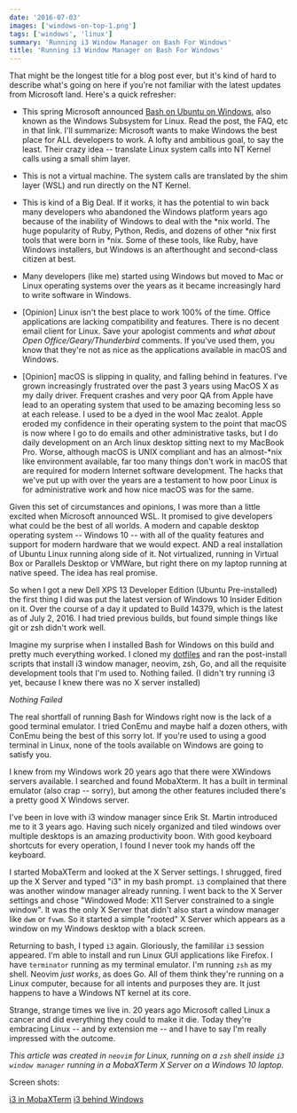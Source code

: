 ```yaml
---
date: '2016-07-03'
images: ['windows-on-top-1.png']
tags: ['windows', 'linux']
summary: 'Running i3 Window Manager on Bash For Windows'
title: 'Running i3 Window Manager on Bash For Windows'
---
```


That might be the longest title for a blog post ever, but it's kind of hard to describe what's going on here if you're not familiar with the latest updates from Microsoft land. Here's a quick refresher:

- This spring Microsoft announced [Bash on Ubuntu on Windows](https://msdn.microsoft.com/en-us/commandline/wsl/about), also known as the Windows Subsystem for Linux. Read the post, the FAQ, etc in that link. I'll summarize: Microsoft wants to make Windows the best place for ALL developers to work. A lofty and ambitious goal, to say the least. Their crazy idea -- translate Linux system calls into NT Kernel calls using a small shim layer.

- This is not a virtual machine. The system calls are translated by the shim layer (WSL) and run directly on the NT Kernel.

- This is kind of a Big Deal. If it works, it has the potential to win back many developers who abandoned the Windows platform years ago because of the inability of Windows to deal with the *nix world. The huge popularity of Ruby, Python, Redis, and dozens of other *nix first tools that were born in \*nix. Some of these tools, like Ruby, have Windows installers, but Windows is an afterthought and second-class citizen at best.

- Many developers (like me) started using Windows but moved to Mac or Linux operating systems over the years as it became increasingly hard to write software in Windows.

- [Opinion] Linux isn't the best place to work 100% of the time. Office applications are lacking compatibility and features. There is no decent email client for Linux. Save your apologist comments and _what about Open Office/Geary/Thunderbird_ comments. If you've used them, you know that they're not as nice as the applications available in macOS and Windows.

- [Opinion] macOS is slipping in quality, and falling behind in features. I've grown increasingly frustrated over the past 3 years using MacOS X as my daily driver. Frequent crashes and very poor QA from Apple have lead to an operating system that used to be amazing becoming less so at each release. I used to be a dyed in the wool Mac zealot. Apple eroded my confidence in their operating system to the point that macOS is now where I go to do emails and other administrative tasks, but I do daily development on an Arch linux desktop sitting next to my MacBook Pro. Worse, although macOS is UNIX compliant and has an almost-\*nix like environment available, far too many things don't work in macOS that are required for modern Internet software development. The hacks that we've put up with over the years are a testament to how poor Linux is for administrative work and how nice macOS was for the same.

Given this set of circumstances and opinions, I was more than a little excited when Microsoft announced WSL. It promised to give developers what could be the best of all worlds. A modern and capable desktop operating system -- Windows 10 -- with all of the quality features and support for modern hardware that we would expect. AND a real installation of Ubuntu Linux running along side of it. Not virtualized, running in Virtual Box or Parallels Desktop or VMWare, but right there on my laptop running at native speed. The idea has real promise.

So when I got a new Dell XPS 13 Developer Edition (Ubuntu Pre-installed) the first thing I did was put the latest version of Windows 10 Insider Edition on it. Over the course of a day it updated to Build 14379, which is the latest as of July 2, 2016. I had tried previous builds, but found simple things like git or zsh didn't work well.

Imagine my surprise when I installed Bash for Windows on this build and pretty much everything worked. I cloned my [dotfiles](https://github.com/bketelsen/dotfiles) and ran the post-install scripts that install i3 window manager, neovim, zsh, Go, and all the requisite development tools that I'm used to. Nothing failed. (I didn't try running i3 yet, because I knew there was no X server installed)

_Nothing Failed_

The real shortfall of running Bash for Windows right now is the lack of a good terminal emulator. I tried ConEmu and maybe half a dozen others, with ConEmu being the best of this sorry lot. If you're used to using a good terminal in Linux, none of the tools available on Windows are going to satisfy you.

I knew from my Windows work 20 years ago that there were XWindows servers available. I searched and found MobaXterm. It has a built in terminal emulator (also crap -- sorry), but among the other features included there's a pretty good X Windows server.

I've been in love with i3 window manager since Erik St. Martin introduced me to it 3 years ago. Having such nicely organized and tiled windows over multiple desktops is an amazing productivity boon. With good keyboard shortcuts for every operation, I found I never took my hands off the keyboard.

I started MobaXTerm and looked at the X Server settings. I shrugged, fired up the X Server and typed "i3" in my bash prompt. `i3` complained that there was another window manager already running. I went back to the X Server settings and chose "Windowed Mode: X11 Server constrained to a single window". It was the only X Server that didn't also start a window manager like `dwm` or `fvwm`. So it started a simple "rooted" X Server which appears as a window on my Windows desktop with a black screen.

Returning to bash, I typed `i3` again. Gloriously, the famililar `i3` session appeared. I'm able to install and run Linux GUI applications like Firefox. I have `terminator` running as my terminal emulator. I'm running `zsh` as my shell. Neovim _just works_, as does Go. All of them think they're running on a Linux computer, because for all intents and purposes they are. It just happens to have a Windows NT kernel at its core.

Strange, strange times we live in. 20 years ago Microsoft called Linux a cancer and did everything they could to make it die. Today they're embracing Linux -- and by extension me -- and I have to say I'm really impressed with the outcome.

_This article was created in `neovim` for Linux, running on a `zsh` shell inside `i3 window manager` running in a MobaXTerm X Server on a Windows 10 laptop._

Screen shots:

[i3 in MobaXTerm](//static/images/2017/09/i3.png)
[i3 behind Windows](/static/images/2017/09/windows-on-top.png)
